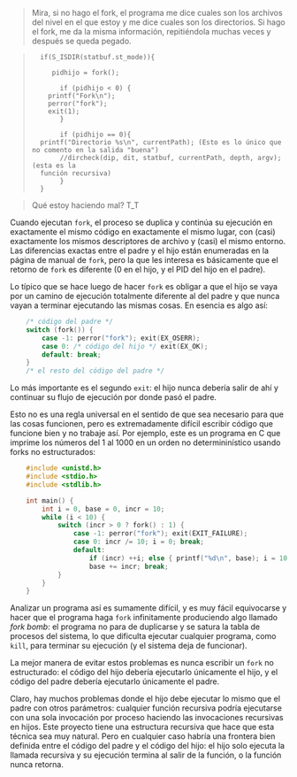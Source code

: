 > Mira, si no hago el fork, el programa me dice cuales son los archivos del nivel en el que estoy y me dice cuales son los directorios. Si hago el fork, me da la misma información, repitiéndola muchas veces y después se queda pegado.

>       if(S_ISDIR(statbuf.st_mode)){
>           
>          pidhijo = fork();
>        
>            if (pidhijo < 0) {
>         printf("Fork\n");
>         perror("fork");
>         exit(1);
>            }
>            
>            if (pidhijo == 0){
>       printf("Directorio %s\n", currentPath); (Esto es lo único que no comento en la salida "buena")
>            //dircheck(dip, dit, statbuf, currentPath, depth, argv); (esta es la
>       función recursiva)
>            }
>       }

> Qué estoy haciendo mal? T_T

Cuando ejecutan `fork`, el proceso se duplica y continúa su ejecución en exactamente el mismo código en exactamente el mismo lugar, con (casi) exactamente los mismos descriptores de archivo y (casi) el mismo entorno.  Las diferencias exactas entre el padre y el hijo están enumeradas en la página de manual de `fork`, pero la que les interesa es básicamente que el retorno de `fork` es diferente (0 en el hijo, y el PID del hijo en el padre).

Lo típico que se hace luego de hacer `fork` es obligar a que el hijo se vaya por un camino de ejecución totalmente diferente al del padre y que nunca vayan a terminar ejecutando las mismas cosas.  En esencia es algo así:

~~~{.C .numberLines}
    /* código del padre */
    switch (fork()) {
        case -1: perror("fork"); exit(EX_OSERR);
        case 0: /* código del hijo */ exit(EX_OK);
        default: break;
    }
    /* el resto del código del padre */
~~~

Lo más importante es el segundo `exit`: el hijo nunca debería salir de ahí y continuar su flujo de ejecución por donde pasó el padre.

Esto no es una regla universal en el sentido de que sea necesario para que las cosas funcionen, pero es extremadamente difícil escribir código que funcione bien y no trabaje así.  Por ejemplo, este es un programa en C que imprime los números del 1 al 1000 en un orden no determininístico usando forks no estructurados:

~~~{.C .numberLines}
    #include <unistd.h>
    #include <stdio.h>
    #include <stdlib.h>

    int main() {
        int i = 0, base = 0, incr = 10;
        while (i < 10) {
            switch (incr > 0 ? fork() : 1) {
                case -1: perror("fork"); exit(EXIT_FAILURE);
                case 0: incr /= 10; i = 0; break;
                default:
                    if (incr) ++i; else { printf("%d\n", base); i = 10; }
                    base += incr; break;
            }
        }
    }
~~~

Analizar un programa así es sumamente difícil, y es muy fácil equivocarse y hacer que el programa haga `fork` infinitamente produciendo algo llamado *fork bomb*: el programa no para de duplicarse y se satura la tabla de procesos del sistema, lo que dificulta ejecutar cualquier programa, como `kill`, para terminar su ejecución (y el sistema deja de funcionar).

La mejor manera de evitar estos problemas es nunca escribir un `fork` no estructurado: el código del hijo debería ejecutarlo únicamente el hijo, y el código del padre debería ejecutarlo únicamente el padre.

Claro, hay muchos problemas donde el hijo debe ejecutar lo mismo que el padre con otros parámetros: cualquier función recursiva podría ejecutarse con una sola invocación por proceso haciendo las invocaciones recursivas en hijos.  Este proyecto tiene una estructura recursiva que hace que esta técnica sea muy natural.  Pero en cualquier caso habría una frontera bien definida entre el código del padre y el código del hijo: el hijo solo ejecuta la llamada recursiva y su ejecución termina al salir de la función, o la función nunca retorna.
